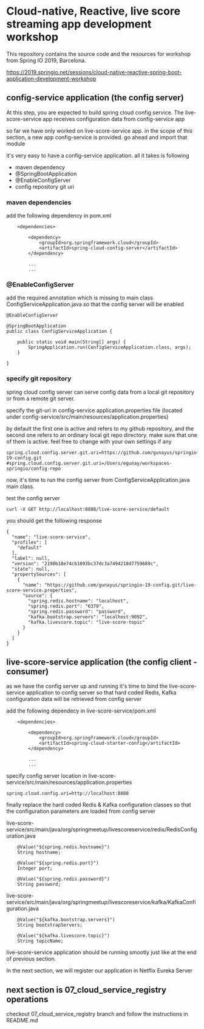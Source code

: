 
# Cloud-native, Reactive, live score streaming app development workshop
This repository contains the source code and the resources for workshop from Spring IO 2019, Barcelona.

https://2019.springio.net/sessions/cloud-native-reactive-spring-boot-application-development-workshop

## config-service application (the config server)

At this step, you are expected to build spring cloud config service. The live-score-service app receives configuration data from config-service app 

so far we have only worked on live-score-service app. in the scope of this section, a new app config-service is provided. go ahead and import that module

it's very easy to have a config-service application. all it takes is following
+ maven dependency
+ @SpringBootApplication
+ @EnableConfigServer
+ config repository git uri

### maven dependencies
add the following dependency in pom.xml 

```
	<dependencies>
	    
		<dependency>
			<groupId>org.springframework.cloud</groupId>
			<artifactId>spring-cloud-config-server</artifactId>
		</dependency>

	    ...
	    ...
```

### @EnableConfigServer

add the required annotation which is missing to main class ConfigServiceApplication.java so that the config server will be enabled

```
@EnableConfigServer
```

```
@SpringBootApplication
public class ConfigServiceApplication {

	public static void main(String[] args) {
		SpringApplication.run(ConfigServiceApplication.class, args);
	}

}
```

### specify git repository
spring cloud config server can serve config data from a local git repository or from a remote git server.

specify the git-uri in config-service application.properties file (located under config-service/src/main/resources/application.properties)

by default the first one is active and refers to my github repository, and the second one refers to an ordinary local git repo directory. make sure that one of them is active. feel free to change with your own settings if any

```
spring.cloud.config.server.git.uri=https://github.com/gunayus/springio-19-config.git
#spring.cloud.config.server.git.uri=/Users/egunay/workspaces-springio/config-repo
```

now, it's time to run the config server from ConfigServiceApplication.java main class. 

test the config server 

```
curl -X GET http://localhost:8888/live-score-service/default
```

you should get the following response 
```
{
  "name": "live-score-service",
  "profiles": [
    "default"
  ],
  "label": null,
  "version": "2190b18e74cb1093bc37dc3a7494218d7759689c",
  "state": null,
  "propertySources": [
    {
      "name": "https://github.com/gunayus/springio-19-config.git/live-score-service.properties",
      "source": {
        "spring.redis.hostname": "localhost",
        "spring.redis.port": "6379",
        "spring.redis.password": "password",
        "kafka.bootstrap.servers": "localhost:9092",
        "kafka.livescore.topic": "live-score-topic"
      }
    }
  ]
}
```


## live-score-service application (the config client - consumer)
as we have the config server up and running it's time to bind the live-score-service application to config server so that hard coded Redis, Kafka configuration data will be retrieved from config server

add the following dependecy in live-score-service/pom.xml

```
	<dependencies>
	    
		<dependency>
			<groupId>org.springframework.cloud</groupId>
			<artifactId>spring-cloud-starter-config</artifactId>
		</dependency>

	    ...
	    ...
```

specify config server location in live-score-service/src/main/resources/application.properties

```
spring.cloud.config.uri=http://localhost:8888
```


finally replace the hard coded Redis & Kafka configuration classes so that the configuration parameters are loaded from config server

live-score-service/src/main/java/org/springmeetup/livescoreservice/redis/RedisConfiguration.java
```
	@Value("${spring.redis.hostname}")
	String hostname;

	@Value("${spring.redis.port}")
	Integer port;

	@Value("${spring.redis.password}")
	String password;
```

live-score-service/src/main/java/org/springmeetup/livescoreservice/kafka/KafkaConfiguration.java
```
	@Value("${kafka.bootstrap.servers}")
	String bootstrapServers;

	@Value("${kafka.livescore.topic}")
	String topicName;
```

live-score-service application should be running smootly just like at the end of previous section. 

In the next section, we will register our application in Netflix Eureka Server
 
## next section is 07_cloud_service_registry operations

checkout 07_cloud_service_registry branch and follow the instructions in README.md

